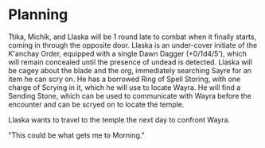 # Planning

Ttika, Michik, and Llaska will be 1 round late to combat when it finally starts, coming in through the opposite door.  Llaska is an under-cover initiate of the K'anchay Order, equipped with a single Dawn Dagger (+0/1d4/5'), which will remain concealed until the presence of undead is detected.  Llaska will be cagey about the blade and the org, immediately searching Sayre for an item he can scry on.  He has a borrowed Ring of Spell Storing, with one charge of Scrying in it, which he will use to locate Wayra.  He will find a Sending Stone, which can be used to communicate with Wayra before the encounter and can be scryed on to locate the temple.

Llaska wants to travel to the temple the next day to confront Wayra.

"This could be what gets me to Morning."
